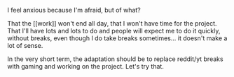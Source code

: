 I feel anxious because I'm afraid, but of what?

That the [[work]] won't end all day, that I won't have time for the project. That I'll have lots and lots to do and people will expect me to do it quickly, without breaks, even though I do take breaks sometimes... it doesn't make a lot of sense.

In the very short term, the adaptation should be to replace reddit/yt breaks with gaming and working on the project. Let's try that.